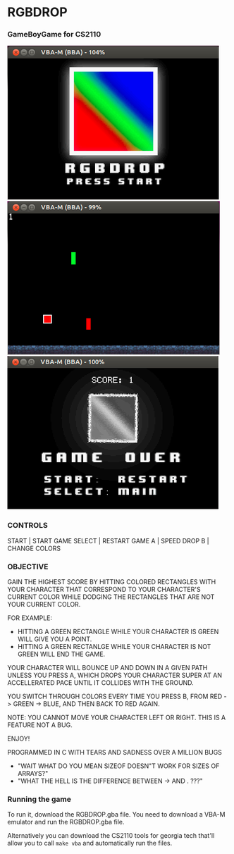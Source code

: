 # RGBDROP
### GameBoyGame for CS2110

![image](RGBDROPscreen1.png)
![image](RGBDROPscreen3.png)
![image](RGBDROPscreen2.png)

### CONTROLS
START 	| START GAME
SELECT	| RESTART GAME
A		| SPEED DROP
B		| CHANGE COLORS

### OBJECTIVE 
GAIN THE HIGHEST SCORE BY HITTING COLORED RECTANGLES WITH YOUR CHARACTER THAT CORRESPOND TO YOUR CHARACTER'S CURRENT COLOR WHILE DODGING THE RECTANGLES THAT ARE NOT YOUR CURRENT COLOR.

FOR EXAMPLE:
- HITTING A GREEN RECTANGLE WHILE YOUR CHARACTER IS GREEN WILL GIVE YOU A POINT.
- HITTING A GREEN RECTANLGE WHILE YOUR CHARACTER IS NOT GREEN WILL END THE GAME.

YOUR CHARACTER WILL BOUNCE UP AND DOWN IN A GIVEN PATH UNLESS YOU PRESS A, WHICH DROPS YOUR CHARACTER SUPER AT AN ACCELLERATED PACE UNTIL IT COLLIDES WITH THE GROUND.

YOU SWITCH THROUGH COLORS EVERY TIME YOU PRESS B, FROM RED -> GREEN -> BLUE, AND THEN BACK TO RED AGAIN.

NOTE: YOU CANNOT MOVE YOUR CHARACTER LEFT OR RIGHT. THIS IS A FEATURE NOT A BUG.

ENJOY!

PROGRAMMED IN C WITH TEARS AND SADNESS OVER A MILLION BUGS
- "WAIT WHAT DO YOU MEAN SIZEOF DOESN"T WORK FOR SIZES OF ARRAYS?"
- "WHAT THE HELL IS THE DIFFERENCE BETWEEN -> AND . ???"

### Running the game
To run it, download the RGBDROP.gba file. You need to download a VBA-M emulator and run the RGBDROP.gba file.

Alternatively you can download the CS2110 tools for georgia tech that'll allow you to call `make vba` and automatically run the files.


